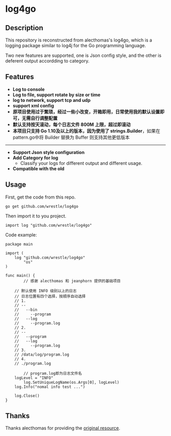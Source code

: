 # log4go

## Description

This repository is reconstructed from alecthomas's log4go, which is a logging package similar to log4j for the Go programming language.

Two new features are supported, one is Json config style, and the other is deferent output accordding to category.

## Features

-   **Log to console**
-   **Log to file, support rotate by size or time**
-   **log to network, support tcp and udp**
-   **support xml config**
-   **原项目使用过于繁琐，经过一些小改变，开箱即用，日常使用我的默认设置即可，无需自行调整配置**
-   **默认支持按天滚动，每个日志文件 800M 上限，超过即滚动**
-   **本项目只支持 Go 1.10及以上的版本，因为使用了 strings.Builder**，如果在 pattern.go中将 Builder 替换为 Buffer 则支持其他更低版本

---------------------------

-   **Support Json style configuration**
-   **Add Category for log**
    * Classify your logs for different output and different usage.
-   **Compatible with the old**

## Usage

First, get the code from this repo. 

```go get github.com/wrestle/log4go```

Then import it to you project.

```import log "github.com/wrestle/log4go"```



Code example:

```
package main

import (
	log "github.com/wrestle/log4go"
        "os"	
)

func main() {
        // 感谢 alecthomas 和 jeanphorn 提供的基础项目

	// 默认使用 INFO 级别以上的日志
	// 日志位置有四个选择，按顺序自动选择
	// 1. 
	// --
	//   --bin
	//     --program
	//   --log
	//     --program.log
	// 2. 
	// --
	//   --program
	//   --log
	//     --program.log
	// 3.
	// /data/log/program.log
	// 4.
	// ./program.log
	
        // program.log即为日志文件名
	logLevel = "INFO"
        log.SetUniqueLogName(os.Args[0], logLevel)
	log.Info("nomal info test ...")

	log.Close()
}

```

 


## Thanks

Thanks alecthomas for providing the [original resource](https://github.com/alecthomas/log4go).
